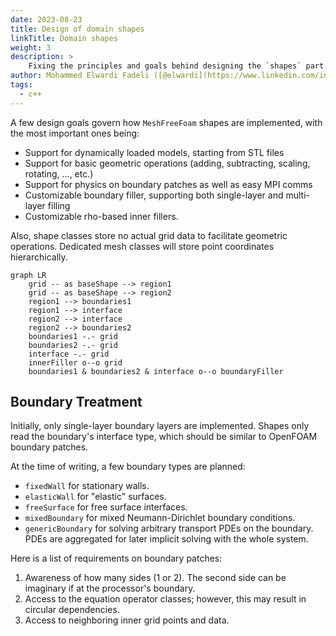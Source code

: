 ```yaml
---
date: 2023-08-23
title: Design of domain shapes
linkTitle: Domain shapes
weight: 3
description: >
    Fixing the principles and goals behind designing the `shapes` part of `meshfreeFoam` library.
author: Mohammed Elwardi Fadeli ([@elwardi](https://www.linkedin.com/in/elwardi-fadeli))
tags:
  - c++
---
```


A few design goals govern how `MeshFreeFoam` shapes are implemented, with the most important ones being:

- Support for dynamically loaded models, starting from STL files
- Support for basic geometric operations (adding, subtracting, scaling, rotating, ..., etc.)
- Support for physics on boundary patches as well as easy MPI comms
- Customizable boundary filler, supporting both single-layer and multi-layer filling
- Customizable rho-based inner fillers.

Also, shape classes store no actual grid data to facilitate geometric operations. Dedicated mesh classes will store point coordinates hierarchically.

```mermaid
graph LR
    grid -- as baseShape --> region1
    grid -- as baseShape --> region2
    region1 --> boundaries1
    region1 --> interface
    region2 --> interface
    region2 --> boundaries2
    boundaries1 -.- grid
    boundaries2 -.- grid
    interface -.- grid
    innerFiller o--o grid
    boundaries1 & boundaries2 & interface o--o boundaryFiller
```

## Boundary Treatment

Initially, only single-layer boundary layers are implemented. Shapes only read the boundary's interface type, which should be similar to OpenFOAM boundary patches.

At the time of writing, a few boundary types are planned:
- `fixedWall` for stationary walls.
- `elasticWall` for "elastic" surfaces.
- `freeSurface` for free surface interfaces.
- `mixedBoundary` for mixed Neumann-Dirichlet boundary conditions.
- `genericBoundary` for solving arbitrary transport PDEs on the boundary. PDEs are aggregated for later implicit solving with the whole system.

Here is a list of requirements on boundary patches:
1. Awareness of how many sides (1 or 2). The second side can be imaginary if at the processor's boundary.
2. Access to the equation operator classes; however, this may result in circular dependencies.
3. Access to neighboring inner grid points and data.
